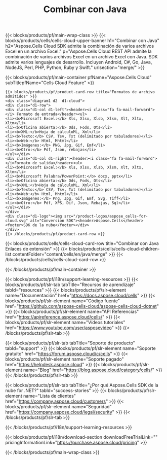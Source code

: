 ﻿---
title:  Combinar con Java
description: Aspose.Cells Cloud REST API admite la combinación de varios archivos Excel en un archivo Excel con Java. SDK admite varios lenguajes de desarrollo. Incluyen Android, C#, Go, Java, NodeJS, Perl, PHP, Python, Ruby y Swift.
url: /es/java/merge/
---
{{< blocks/products/pf/main-wrap-class >}}
{{< blocks/products/cells/cells-cloud-upper-banner h1="Combinar con Java" h2="Aspose.Cells Cloud SDK admite la combinación de varios archivos Excel en un archivo Excel." p="Aspose.Cells Cloud REST API admite la combinación de varios archivos Excel en un archivo Excel con Java. SDK admite varios lenguajes de desarrollo. Incluyen Android, C#, Go, Java, NodeJS, Perl, PHP, Python, Ruby y Swift." urlsection="merge/" >}}

{{< blocks/products/pf/main-container pfName="Aspose.Cells Cloud" subTitlepfName="Cells Cloud Feature" >}}

	{{< blocks/products/pf/product-card-row title="Formatos de archivo admitidos" >}}
	<div class="diagram1 d2  d1-cloud">
	<div class="d1-row">
	<div class="d1-col d1-left"><header><i class="fa fa-mail-forward"> </i> Formato de entrada</header><ul>
	<li><b>Microsoft Excel:</b> Xls, Xlsx, Xlsb, Xlsm, Xlt, Xltx, Xltm</li>
	<li><b>Oficina abierta:</b> Ods, Fods, Ots</li>
	<li><b>XML:</b>Hoja de cálculoML, Xml</li>
	<li><b>Texto:</b> CSV, Tsv, Txt (delimitado por tabuladores)</li>
	<li><b>Web:</b> Html, Mhtml</li>
	<li><b>Imágenes:</b> PNG, Jpg, Gif, Emf</li>
	<li><b>Otro:</b> Pdf, Json, rebajas</li>
	</ul></div>
	<div class="d1-col d1-right"><header><i class="fa fa-mail-forward"> </i>Formato de salida</header><ul>
	<li><b>Microsoft Excel:</b> Xls, Xlsx, Xlsb, Xlsm, Xlt, Xltx, Xltm</li>
	<li><b>Microsoft Palabra/PowerPoint:</b> docx, pptx</li>
	<li><b>Oficina abierta:</b> Ods, Fods, Ots</li>
	<li><b>XML:</b>Hoja de cálculoML, Xml</li>
	<li><b>Texto:</b> CSV, Tsv, Txt (delimitado por tabuladores)</li>
	<li><b>Web:</b> Html, Mhtml</li>
	<li><b>Imágenes:</b> Png, Jpg, Gif, Emf, Svg, Tiff</li>
	<li><b>Otro:</b> Pdf, XPS, Dif, Json, Rebajas, Sql</li>
	</ul></div>
	</div>
	<div class="d1-logo"><img src="/product-logos/aspose_cells-for-cloud.svg" alt="Conversion SDK"><header>Aspose.Cells</header><footer>SDK de la nube</footer></div>
	</div>
	{{< /blocks/products/pf/product-card-row >}}
{{< blocks/products/cells/cells-cloud-card-row title="Combinar con Java Enlaces de extensión" >}}
{{< blocks/products/cells/cells-cloud-children-list contentFolder="content/cells/en/java/merge" >}} 
{{< /blocks/products/cells/cells-cloud-card-row >}}


{{< /blocks/products/pf/main-container >}}

{{< blocks/products/pf/i18n/support-learning-resources >}}
{{< blocks/products/pf/slr-tab tabTitle="Recursos de aprendizaje" tabId="resources" >}}
{{< blocks/products/pf/slr-element name="Documentación" href="https://docs.aspose.cloud/cells" >}}
{{< blocks/products/pf/slr-element name="Código fuente" href="https://github.com/aspose-cells-cloud/aspose-cells-cloud-dotnet" >}}
{{< blocks/products/pf/slr-element name="API Referencias" href="https://apireference.aspose.cloud/cells/" >}}
{{< blocks/products/pf/slr-element name="Vídeos tutoriales" href="https://www.youtube.com/user/asposevideo" >}}
{{< /blocks/products/pf/slr-tab >}}

{{< blocks/products/pf/slr-tab tabTitle="Soporte de producto" tabId="support" >}}
{{< blocks/products/pf/slr-element name="Soporte gratuito" href="https://forum.aspose.cloud/c/cells" >}}
{{< blocks/products/pf/slr-element name="Soporte pagado" href="https://helpdesk.aspose.cloud" >}}
{{< blocks/products/pf/slr-element name="Blog" href="https://blog.aspose.cloud/category/cells/" >}}
{{< /blocks/products/pf/slr-tab >}}

{{< blocks/products/pf/slr-tab tabTitle="¿Por qué Aspose.Cells SDK de la nube for .NET?" tabId="success-stories" >}}
{{< blocks/products/pf/slr-element name="Lista de clientes" href="https://company.aspose.cloud/customers" >}}
{{< blocks/products/pf/slr-element name="Seguridad" href="https://company.aspose.cloud/legal/security" >}}
{{< /blocks/products/pf/slr-tab >}}

{{< /blocks/products/pf/i18n/support-learning-resources >}}

{{< blocks/products/pf/i18n/download-section downloadFreeTrialLink="" pricingInformationLink="https://purchase.aspose.cloud/pricing" >}}

{{< /blocks/products/pf/main-wrap-class >}}
